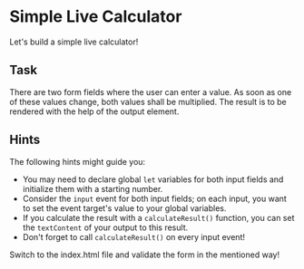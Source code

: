 # Simple Live Calculator

Let's build a simple live calculator!

## Task

There are two form fields where the user can enter a value.
As soon as one of these values change, both values shall be multiplied. The result is to be rendered with the help of the output element.

## Hints

The following hints might guide you:

- You may need to declare global `let` variables for both input fields and initialize them with a starting number.
- Consider the `input` event for both input fields; on each input, you want to set the event target's value to your global variables.
- If you calculate the result with a `calculateResult()` function, you can set the `textContent` of your output to this result.
- Don't forget to call `calculateResult()` on every input event!

Switch to the index.html file and validate the form in the mentioned way!
